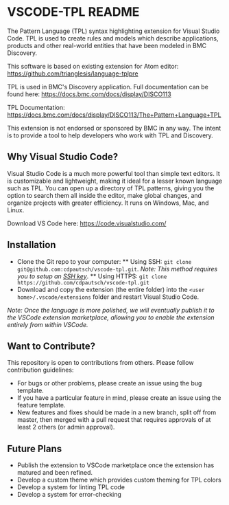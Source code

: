 # VSCODE-TPL README

The Pattern Language (TPL) syntax highlighting extension for Visual Studio Code. TPL is used to create rules and models which describe applications, products and other real-world entities that have been modeled in BMC Discovery.

This software is based on existing extension for Atom editor: https://github.com/trianglesis/language-tplpre

TPL is used in BMC's Discovery application. Full documentation can be found here: https://docs.bmc.com/docs/display/DISCO113

TPL Documentation: https://docs.bmc.com/docs/display/DISCO113/The+Pattern+Language+TPL

This extension is not endorsed or sponsored by BMC in any way. The intent is to provide a tool to help developers who work with TPL and Discovery.

## Why Visual Studio Code?
Visual Studio Code is a much more powerful tool than simple text editors. It is customizable and lightweight, making it ideal for a lesser known language such as TPL. You can open up a directory of TPL patterns, giving you the option to search them all inside the editor, make global changes, and organize projects with greater efficiency. It runs on Windows, Mac, and Linux.

Download VS Code here: https://code.visualstudio.com/

## Installation
* Clone the Git repo to your computer:
** Using SSH: `git clone git@github.com:cdpautsch/vscode-tpl.git`. _Note: This method requires you to setup an [SSH key](https://help.github.com/en/articles/connecting-to-github-with-ssh)_.
** Using HTTPS: `git clone https://github.com/cdpautsch/vscode-tpl.git`
* Download and copy the extension (the entire folder) into the `<user home>/.vscode/extensions` folder and restart Visual Studio Code.

_Note: Once the language is more polished, we will eventually publish it to the VSCode extension marketplace, allowing you to enable the extension entirely from within VSCode._

## Want to Contribute?
This repository is open to contributions from others. Please follow contribution guidelines:
* For bugs or other problems, please create an issue using the bug template.
* If you have a particular feature in mind, please create an issue using the feature template.
* New features and fixes should be made in a new branch, split off from master, then merged with a pull request that requires approvals of at least 2 others (or admin approval).

## Future Plans
* Publish the extension to VSCode marketplace once the extension has matured and been refined.
* Develop a custom theme which provides custom theming for TPL colors
* Develop a system for linting TPL code
* Develop a system for error-checking
